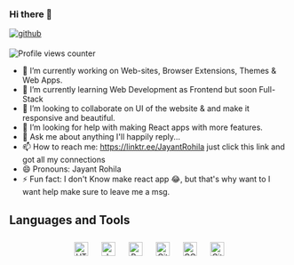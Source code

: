 ### Hi there 👋


<a href="https://github.com/jayantrohila57" target="_blank">
<img src=https://img.shields.io/badge/github-%2324292e.svg?&style=for-the-badge&logo=github&logoColor=7DBBE6 alt=github style="margin-bottom: 5px;" />
</a>


![Profile views counter](https://komarev.com/ghpvc/?username=jayantrohila57&style=flat-square&color=86d62f)

- 🔭 I’m currently working on Web-sites, Browser Extensions, Themes & Web Apps.
- 🌱 I’m currently learning Web Development as Frontend but soon Full-Stack
- 👯 I’m looking to collaborate on UI of the website & and make it responsive and beautiful.
- 🤔 I’m looking for help with making React apps with more features.
- 💬 Ask me about anything I'll happily reply...
- 📫 How to reach me: https://linktr.ee/JayantRohila just click this link and got all my connections
- 😄 Pronouns: Jayant Rohila
- ⚡ Fun fact: I don't Know make react app 😂, but that's why want to I want help make sure to leave me a msg.

## Languages and Tools  
<div align="center">
<img style="margin: 10px" src="https://profilinator.rishav.dev/skills-assets/html5-original-wordmark.svg" alt="HTML5" height="25" />  
<img style="margin: 10px" src="https://profilinator.rishav.dev/skills-assets/javascript-original.svg" alt="JavaScript" height="25" />  
<img style="margin: 10px" src="https://profilinator.rishav.dev/skills-assets/python-original.svg" alt="Python" height="25" />    
<img style="margin: 10px" src="https://profilinator.rishav.dev/skills-assets/git-scm-icon.svg" alt="Git" height="25" />  
<img style="margin: 10px" src="https://profilinator.rishav.dev/skills-assets/google_cloud-icon.svg" alt="GCP" height="25" />  
<img style="margin: 10px" src="https://profilinator.rishav.dev/skills-assets/gitlab.svg" alt="GitLab" height="25" />
</div>
